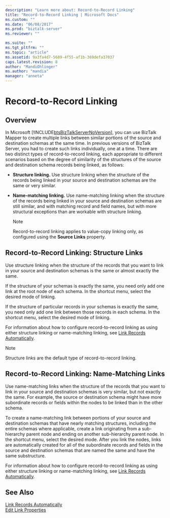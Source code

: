 ```yaml
---
description: "Learn more about: Record-to-Record Linking"
title: "Record-to-Record Linking | Microsoft Docs"
ms.custom: ""
ms.date: "06/08/2017"
ms.prod: "biztalk-server"
ms.reviewer: ""

ms.suite: ""
ms.tgt_pltfrm: ""
ms.topic: "article"
ms.assetid: 9a3fa4d7-5689-4f55-af1b-369defa37037
caps.latest.revision: 8
author: "MandiOhlinger"
ms.author: "mandia"
manager: "anneta"
---
```

# Record-to-Record Linking

## Overview
In Microsoft [!INCLUDE[btsBizTalkServerNoVersion](../includes/btsbiztalkservernoversion-md.md)], you can use BizTalk Mapper to create multiple links between similar portions of the source and destination schemas at the same time. In previous versions of BizTalk Server, you had to create such links individually, one at a time. There are two distinct types of record-to-record linking, each appropriate to different scenarios based on the degree of similarity of the structures of the source and destination schema records being linked, as follows:  
  
-   **Structure linking.** Use structure linking when the structure of the records being linked in your source and destination schemas are the same or very similar.  
  
-   **Name-matching linking.** Use name-matching linking when the structure of the records being linked in your source and destination schemas are still similar, and with matching record and field names, but with more structural exceptions than are workable with structure linking.  
  
    > [!NOTE]
    >  Record-to-record linking applies to value-copy linking only, as configured using the **Source Links** property.  
  
## Record-to-Record Linking: Structure Links  
 Use structure linking when the structure of the records that you want to link in your source and destination schemas is the same or almost exactly the same.  
  
 If the structure of your schemas is exactly the same, you need only add one link at the root node of each schema. In the shortcut menu, select the desired mode of linking.  
  
 If the structure of particular records in your schemas is exactly the same, you need only add one link between those records in each schema. In the shortcut menu, select the desired mode of linking.  
  
 For information about how to configure record-to-record linking as using either structure linking or name-matching linking, see [Link Records Automatically](../core/how-to-link-records-automatically.md).  
  
> [!NOTE]
>  Structure links are the default type of record-to-record linking.  
  
## Record-to-Record Linking: Name-Matching Links  
 Use name-matching links when the structure of the records that you want to link in your source and destination schemas is very similar, but not exactly the same. For example, the source or destination schema might have more subordinate records or fields within the nodes to be linked than in the other schema.  
  
 To create a name-matching link between portions of your source and destination schemas that have nearly matching structures, including the entire schemas where applicable, create a link originating from a sub-hierarchy parent node and ending on another sub-hierarchy parent node. In the shortcut menu, select the desired mode. After you link the nodes, links are automatically created for all of the subordinate records and fields in the source and destination schemas that are named the same and have the same substructure.  
  
 For information about how to configure record-to-record linking as using either structure linking or name-matching linking, see [Link Records Automatically](../core/how-to-link-records-automatically.md).  
  
## See Also  
 [Link Records Automatically](../core/how-to-link-records-automatically.md)   
 [Edit Link Properties](../core/how-to-edit-link-properties.md)
